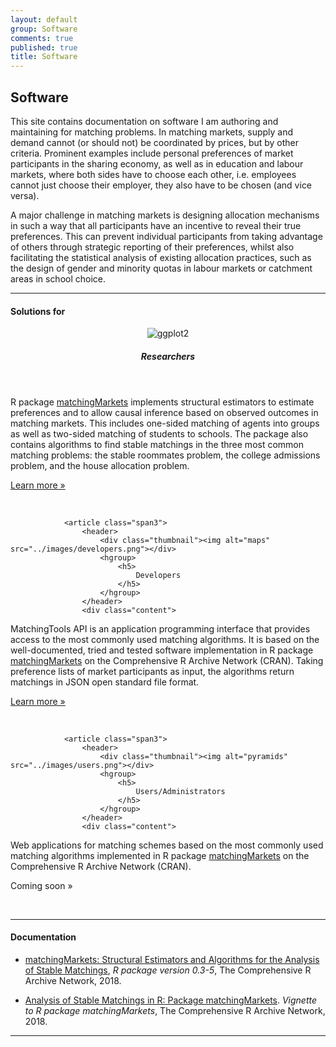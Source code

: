 ```yaml
---
layout: default
group: Software
comments: true
published: true
title: Software
---
```




## Software

This site contains documentation on software I am authoring and maintaining for matching problems. In matching markets, supply and demand cannot (or should not) be coordinated by prices, but by other criteria. Prominent examples include personal preferences of market participants in the sharing economy, as well as in education and labour markets, where both sides have to choose each other, i.e. employees cannot just choose their employer, they also have to be chosen (and vice versa). 

A major challenge in matching markets is designing allocation mechanisms in such a way that all participants have an incentive to reveal their true preferences. This can prevent individual participants from taking advantage of others through strategic reporting of their preferences, whilst also facilitating the statistical analysis of existing allocation practices, such as the design of gender and minority quotas in labour markets or catchment areas in school choice.


***

#### Solutions for

<p> </p>

<footer class="row-fluid">
				<article class="span3">
					<header>
						<div class="thumbnail"><img alt="ggplot2" src="../images/researchers.png"></div>
						<hgroup>
							<h5>
								Researchers
							</h5>
						</hgroup>
					</header>
					<div class="content">
<p>R package <a href="https://cran.r-project.org/package=matchingMarkets">matchingMarkets</a> implements structural estimators to estimate preferences and to allow causal inference based on observed outcomes in matching markets. This includes one-sided matching of agents into groups as well as two-sided matching of students to schools. The package also contains algorithms to find stable matchings in the three most common matching problems: the stable roommates problem, the college admissions problem, and the house allocation problem.
</p>
					</div>
					<footer>
						<p><a href="https://matchingmarkets.org" class="btn">Learn more &raquo;</a></p>
						<br>
					</footer>
				</article><!--/span-->



				<article class="span3">
					<header>
						<div class="thumbnail"><img alt="maps" src="../images/developers.png"></div>
						<hgroup>
							<h5>
								Developers
							</h5>
						</hgroup>
					</header>
					<div class="content">
<p>MatchingTools API is an application programming interface that provides access to the most commonly used matching algorithms. It is based on the well-documented, tried and tested software implementation in R package <a href="https://cran.r-project.org/package=matchingMarkets">matchingMarkets</a> on the Comprehensive R Archive Network (CRAN). Taking preference lists of market participants as input, the algorithms return matchings in JSON open standard file format. <!--The documentation below is written using the OpenAPI/Swagger specification.-->
</p>
					</div>
					<footer>
						<p><a href="https://matchingtools.com" class="btn">Learn more &raquo;</a></p>
						<br>
					</footer>
				</article><!--/span-->



				<article class="span3">
					<header>
						<div class="thumbnail"><img alt="pyramids" src="../images/users.png"></div>
						<hgroup>
							<h5>
								Users/Administrators
							</h5>
						</hgroup>
					</header>
					<div class="content">
<p>Web applications for matching schemes based on the most commonly used matching algorithms implemented in R package <a href="https://cran.r-project.org/package=matchingMarkets">matchingMarkets</a> on the Comprehensive R Archive Network (CRAN).
</p>
					</div>
					<footer>
						<p><a class="btn">Coming soon &raquo;</a></p>
						<br>
					</footer>
				</article><!--/span-->




</footer>







***

#### Documentation

<p> </p>

- [matchingMarkets: Structural Estimators and Algorithms for the Analysis of Stable Matchings](https://cran.r-project.org/web/packages/matchingMarkets/matchingMarkets.pdf), *R package version 0.3-5*, The Comprehensive R Archive Network, 2018.

- [Analysis of Stable Matchings in R: Package matchingMarkets](https://cran.r-project.org/web/packages/matchingMarkets/vignettes/matching.pdf). *Vignette to R package matchingMarkets*, The Comprehensive R Archive Network, 2018. 

***



